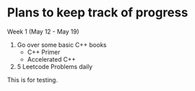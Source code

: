 # Plans to keep track of progress

Week 1 (May 12 - May 19)
1. Go over some basic C++ books
	* C++ Primer
	* Accelerated C++ 
2. 5 Leetcode Problems daily


This is for testing. 